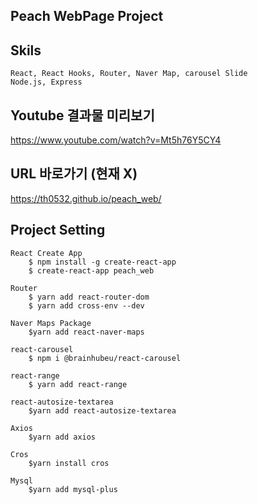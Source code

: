 ## Peach WebPage Project

## Skils
    React, React Hooks, Router, Naver Map, carousel Slide
    Node.js, Express

## Youtube 결과물 미리보기
<https://www.youtube.com/watch?v=Mt5h76Y5CY4>

## URL 바로가기 (현재 X)
<https://th0532.github.io/peach_web/>


## Project Setting
	React Create App
		$ npm install -g create-react-app
		$ create-react-app peach_web

	Router 
		$ yarn add react-router-dom
		$ yarn add cross-env --dev

	Naver Maps Package
		$yarn add react-naver-maps

	react-carousel
		$ npm i @brainhubeu/react-carousel

	react-range
		$ yarn add react-range

	react-autosize-textarea
		$yarn add react-autosize-textarea
		
	Axios
		$yarn add axios

	Cros
		$yarn install cros
		
	Mysql
		$yarn add mysql-plus
